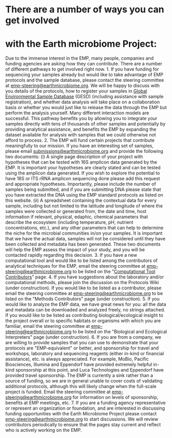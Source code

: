 There are a number of ways you can get involved
===============================================

with the Earth microbiome Project:
==================================

Due to the immense interest in the EMP, many people, companies and
funding agencies are asking how they can contribute. There are a number
of different pathways to get involved right now. 1. If you have funding
for sequencing your samples already but would like to take advantage of
EMP protocols and the sample database, please contact the steering
committee at <emp-steering@earthmicrobiome.org>. We will be happy to
discuss with you details of the protocols, how to register your samples
in [Global Environmental Sample
Database](http://www.earthmicrobiome.org/getting-involved/global-environmental-sample-database/)
(GESD) (including assistance with sample registration), and whether data
analysis will take place on a collaboration basis or whether you would
just like to release the data through the EMP but perform the analysis
yourself. Many different interaction models are successful. This pathway
benefits you by allowing you to integrate your samples directly with
tens of thousands of other samples and potentially by providing
analytical assistance, and benefits the EMP by expanding the dataset
available for analysis with samples that we could otherwise not afford
to process. 2. The EMP will fund certain projects that contribute
meaningfully to our mission. If you have an interesting set of samples,
please email <submissions@earthmicrobiome.org> and provide the following
two documents: (i) A single page description of your project with
hypotheses that can be tested with 16S amplicon data generated by the
EMP. It is important your hypotheses are clearly stated and can be
tested using the amplicon data generated. If you wish to explore the
potential to have 18S or ITS rRNA amplicon sequencing done please add
this request and appropriate hypotheses. Importantly, please include the
number of samples being submitted, and if you are submitting DNA please
state that you have extracted the DNA using the EMP standard protocols
as listed on this website. (ii) A spreadsheet containing the contextual
data for every sample, including but not limited to the latitude and
longitude of where the samples were collected or generated from, the
date and time, host information if relevant, physical, edaphic, chemical
parameters that describe the ecosystem (including temperature, pH,
nutrient concentrations, etc.), and any other parameters that can help
to determine the niche for the microbial communities in/on your samples.
It is important that we have the actual data, samples will not be
considered until they have been collected and metadata has been
generated. These two documents will help the EMP assess the impact of
your study, and you will be contacted rapidly regarding this decision.
3. If you have a new computational tool and would like to be listed
among the contributors of analytical techniques for the EMP, email the
steering committee at <emp-steering@earthmicrobiome.org> to be listed on
the "[Computational Tool
Contributors](http://www.earthmicrobiome.org/affiliations/emp-informatics-working-group/)"
page. 4. If you have suggestions about the laboratory and/or
computational methods, please join the discussion on the Protocols Wiki
(under construction). If you would like to be listed as a contributor,
please email the steering committee at
<emp-steering@earthmicrobiome.org> to be listed on the "Methods
Contributors" page (under construction). 5. If you would like to analyze
the EMP data, we have great news for you: all the data and metadata can
be downloaded and analyzed freely, no strings attached. If you would
like to be listed as contributing biological/ecological insight to the
project overall or to specific habitats or organisms with which you are
familiar, email the steering committee at
<emp-steering@earthmicrobiome.org> to be listed on the "Biological and
Ecological Interpreters" page (under construction). 6. If you are from a
company, we are willing to provide samples that you can use to
demonstrate that your protocols are "EMP-equivalent" or better, and
sponsorship for travel and workshops, laboratory and sequencing reagents
(either in-kind or financial assistance), etc. is always appreciated.
For example, MoBio, Pacific Biosciences, Illumina and Eppendorf have
provided extremely helpful in-kind sponsorship at this point, and Luca
Technologies and Eppendorf have provided travel sponsorship. The EMP is
currently a sink rather than a source of funding, so we are in general
unable to cover costs of validating additional protocols, although this
will likely change when the full-scale project is funded. Email the
steering committee at <emp-steering@earthmicrobiome.org> for information
on levels of sponsorship, benefits at EMP meetings, etc. 7. If you are a
funding agency representative or represent an organization or
foundation, and are interested in discussing funding opportunities with
the Earth Microbiome Project please contact
<emp-steering@earthmicrobiome.org> to start discussions. We will review
contributors periodically to ensure that the pages stay current and
reflect who is actively working on the EMP.
